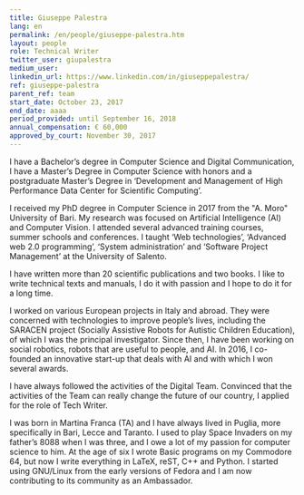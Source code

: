 ```yaml
---
title: Giuseppe Palestra
lang: en
permalink: /en/people/giuseppe-palestra.htm
layout: people
role: Technical Writer
twitter_user: giupalestra
medium_user: 
linkedin_url: https://www.linkedin.com/in/giuseppepalestra/
ref: giuseppe-palestra
parent_ref: team
start_date: October 23, 2017
end_date: aaaa
period_provided: until September 16, 2018
annual_compensation: € 60,000
approved_by_court: November 30, 2017
---
```

I have a Bachelor’s degree in Computer Science and Digital Communication, I have a Master’s Degree in Computer Science with honors and a postgraduate Master’s Degree in ‘Development and Management of High Performance Data Center for Scientific Computing’.

I received my PhD degree in Computer Science in 2017 from the "A. Moro" University of Bari. My research was focused on Artificial Intelligence (AI) and Computer Vision. I attended several advanced training courses, summer schools and conferences.
I taught ‘Web technologies’, ‘Advanced web 2.0 programming’, ‘System administration’ and ‘Software Project Management’ at the University of Salento.

I have written more than 20 scientific publications and two books. I like to write technical texts and manuals, I do it with passion and I hope to do it for a long time.

I worked on various European projects in Italy and abroad. They were concerned with technologies to improve people’s lives, including the SARACEN project (Socially Assistive Robots for Autistic Children Education), of which I was the principal investigator.
Since then, I have been working on social robotics, robots that are useful to people, and AI. In 2016, I co-founded an innovative start-up that deals with AI and with which I won several awards.

I have always followed the activities of the Digital Team. Convinced that the activities of the Team can really change the future of our country, I applied for the role of Tech Writer.

I was born in Martina Franca (TA) and I have always lived in Puglia, more specifically in Bari, Lecce and Taranto. I used to play Space Invaders on my father’s 8088 when I was three, and I owe a lot of my passion for computer science to him.
At the age of six I wrote Basic programs on my Commodore 64, but now I write everything in LaTeX, reST, C++ and Python. I started using GNU/Linux from the early versions of Fedora and I am now contributing to its community as an Ambassador.



